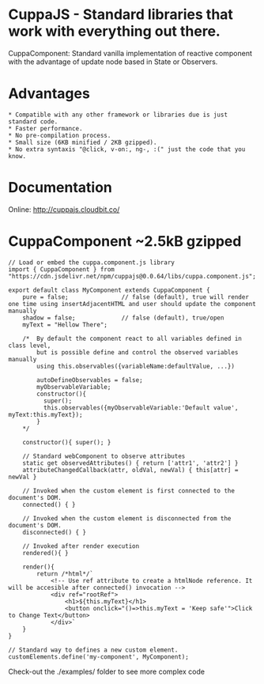 # CuppaJS - Standard libraries that work with everything out there.

CuppaComponent: Standard vanilla implementation of reactive component with the advantage of update node based in State or Observers.

# Advantages

    * Compatible with any other framework or libraries due is just standard code.
    * Faster performance.
    * No pre-compilation process.
    * Small size (6KB minified / 2KB gzipped).
    * No extra syntaxis "@click, v-on:, ng-, :(" just the code that you know.

# Documentation

Online: http://cuppajs.cloudbit.co/

# CuppaComponent ~2.5kB gzipped
```
// Load or embed the cuppa.component.js library
import { CuppaComponent } from "https://cdn.jsdelivr.net/npm/cuppajs@0.0.64/libs/cuppa.component.js";

export default class MyComponent extends CuppaComponent {
    pure = false;               // false (default), true will render one time using insertAdjacentHTML and user should update the component manually
    shadow = false;             // false (default), true/open
    myText = "Hellow There";
  
    /*  By default the component react to all variables defined in class level, 
        but is possible define and control the observed variables manually 
        using this.observables({variableName:defaultValue, ...})
        
        autoDefineObservables = false;  
        myObservableVariable;
        constructor(){ 
          super(); 
          this.observables({myObservableVariable:'Default value', myText:this.myText});
        }
    */
    
    constructor(){ super(); }

    // Standard webComponent to observe attributes
    static get observedAttributes() { return ['attr1', 'attr2'] }
    attributeChangedCallback(attr, oldVal, newVal) { this[attr] = newVal }
    
    // Invoked when the custom element is first connected to the document's DOM.
    connected() { }   
    
    // Invoked when the custom element is disconnected from the document's DOM.
    disconnected() { }
  
    // Invoked after render execution
    rendered(){ }             
   
    render(){
        return /*html*/`
            <!-- Use ref attribute to create a htmlNode reference. It will be accesible after connected() invocation -->
            <div ref="rootRef">    
                <h1>${this.myText}</h1>
                <button onclick="()=>this.myText = 'Keep safe'">Click to Change Text</button>
            </div>`
    }
}

// Standard way to defines a new custom element.
customElements.define('my-component', MyComponent);

```

Check-out the ./examples/ folder to see more complex code
